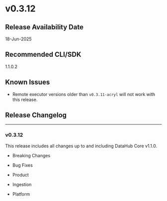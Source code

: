 # v0.3.12

## Release Availability Date

18-Jun-2025

## Recommended CLI/SDK

1.1.0.2

## Known Issues

- Remote executor versions older than `v0.3.11-acryl` will not work with this release.

## Release Changelog

---

### v0.3.12

This release includes all changes up to and including DataHub Core v1.1.0.

- Breaking Changes

- Bug Fixes

- Product

- Ingestion

- Platform
